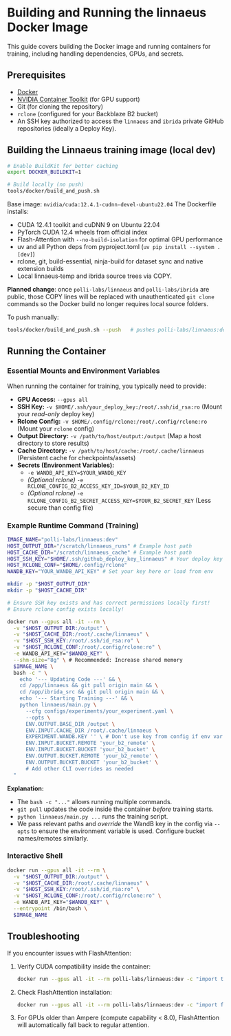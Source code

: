 # Building and Running the linnaeus Docker Image

This guide covers building the Docker image and running containers for training, including handling dependencies, GPUs, and secrets.

## Prerequisites

- [Docker](https://docs.docker.com/get-docker/)
- [NVIDIA Container Toolkit](https://docs.nvidia.com/datacenter/cloud-native/container-toolkit/install-guide.html) (for GPU support)
- Git (for cloning the repository)
- `rclone` (configured for your Backblaze B2 bucket)
- An SSH key authorized to access the `linnaeus` and `ibrida` private GitHub repositories (ideally a Deploy Key).

## Building the Linnaeus training image (local dev)

```bash
# Enable BuildKit for better caching
export DOCKER_BUILDKIT=1  

# Build locally (no push)
tools/docker/build_and_push.sh
```

Base image: `nvidia/cuda:12.4.1-cudnn-devel-ubuntu22.04`
The Dockerfile installs:
- CUDA 12.4.1 toolkit and cuDNN 9 on Ubuntu 22.04
- PyTorch CUDA 12.4 wheels from official index
- Flash-Attention with `--no-build-isolation` for optimal GPU performance
- uv and all Python deps from pyproject.toml (`uv pip install --system .[dev]`)
- rclone, git, build-essential, ninja-build for dataset sync and native extension builds
- Local linnaeus‑temp and ibrida source trees via COPY.

**Planned change**: once `polli-labs/linnaeus` and `polli-labs/ibrida`
are public, those COPY lines will be replaced with unauthenticated
`git clone` commands so the Docker build no longer requires local source
folders.

To push manually:
```bash
tools/docker/build_and_push.sh --push   # pushes polli-labs/linnaeus:dev
```

## Running the Container

### Essential Mounts and Environment Variables

When running the container for training, you typically need to provide:

-   **GPU Access:** `--gpus all`
-   **SSH Key:** `-v $HOME/.ssh/your_deploy_key:/root/.ssh/id_rsa:ro` (Mount your *read-only* deploy key)
-   **Rclone Config:** `-v $HOME/.config/rclone:/root/.config/rclone:ro` (Mount your `rclone` config)
-   **Output Directory:** `-v /path/to/host/output:/output` (Map a host directory to store results)
-   **Cache Directory:** `-v /path/to/host/cache:/root/.cache/linnaeus` (Persistent cache for checkpoints/assets)
-   **Secrets (Environment Variables):**
    *   `-e WANDB_API_KEY=$YOUR_WANDB_KEY`
    *   *(Optional rclone)* `-e RCLONE_CONFIG_B2_ACCESS_KEY_ID=$YOUR_B2_KEY_ID`
    *   *(Optional rclone)* `-e RCLONE_CONFIG_B2_SECRET_ACCESS_KEY=$YOUR_B2_SECRET_KEY` (Less secure than config file)

### Example Runtime Command (Training)

```bash
IMAGE_NAME="polli-labs/linnaeus:dev"
HOST_OUTPUT_DIR="/scratch/linnaeus_runs" # Example host path
HOST_CACHE_DIR="/scratch/linnaeus_cache" # Example host path
HOST_SSH_KEY="$HOME/.ssh/github_deploy_key_linnaeus" # Your deploy key path
HOST_RCLONE_CONF="$HOME/.config/rclone"
WANDB_KEY="YOUR_WANDB_API_KEY" # Set your key here or load from env

mkdir -p "$HOST_OUTPUT_DIR"
mkdir -p "$HOST_CACHE_DIR"

# Ensure SSH key exists and has correct permissions locally first!
# Ensure rclone config exists locally!

docker run --gpus all -it --rm \
  -v "$HOST_OUTPUT_DIR:/output" \
  -v "$HOST_CACHE_DIR:/root/.cache/linnaeus" \
  -v "$HOST_SSH_KEY:/root/.ssh/id_rsa:ro" \
  -v "$HOST_RCLONE_CONF:/root/.config/rclone:ro" \
  -e WANDB_API_KEY="$WANDB_KEY" \
  --shm-size="8g" \ # Recommended: Increase shared memory
  $IMAGE_NAME \
  bash -c " \
    echo '--- Updating Code ---' && \
    cd /app/linnaeus && git pull origin main && \
    cd /app/ibrida_src && git pull origin main && \
    echo '--- Starting Training ---' && \
    python linnaeus/main.py \
      --cfg configs/experiments/your_experiment.yaml \
      --opts \
      ENV.OUTPUT.BASE_DIR /output \
      ENV.INPUT.CACHE_DIR /root/.cache/linnaeus \
      EXPERIMENT.WANDB.KEY '' \ # Don't use key from config if env var is set
      ENV.INPUT.BUCKET.REMOTE 'your_b2_remote' \
      ENV.INPUT.BUCKET.BUCKET 'your_b2_bucket' \
      ENV.OUTPUT.BUCKET.REMOTE 'your_b2_remote' \
      ENV.OUTPUT.BUCKET.BUCKET 'your_b2_bucket' \
      # Add other CLI overrides as needed
  "
```

**Explanation:**

-   The `bash -c "..."` allows running multiple commands.
-   `git pull` updates the code inside the container *before* training starts.
-   `python linnaeus/main.py ...` runs the training script.
-   We pass relevant paths and *override* the WandB key in the config via `--opts` to ensure the environment variable is used. Configure bucket names/remotes similarly.

### Interactive Shell

```bash
docker run --gpus all -it --rm \
  -v "$HOST_OUTPUT_DIR:/output" \
  -v "$HOST_CACHE_DIR:/root/.cache/linnaeus" \
  -v "$HOST_SSH_KEY:/root/.ssh/id_rsa:ro" \
  -v "$HOST_RCLONE_CONF:/root/.config/rclone:ro" \
  -e WANDB_API_KEY="$WANDB_KEY" \
  --entrypoint /bin/bash \
  $IMAGE_NAME
```
## Troubleshooting

If you encounter issues with FlashAttention:

1. Verify CUDA compatibility inside the container:
   ```bash
   docker run --gpus all -it --rm polli-labs/linnaeus:dev -c "import torch; print(torch.cuda.get_device_capability())"
   ```

2. Check FlashAttention installation:
   ```bash
   docker run --gpus all -it --rm polli-labs/linnaeus:dev -c "import flash_attn; print(flash_attn.__version__)"
   ```

3. For GPUs older than Ampere (compute capability < 8.0), FlashAttention will automatically fall back to regular attention.